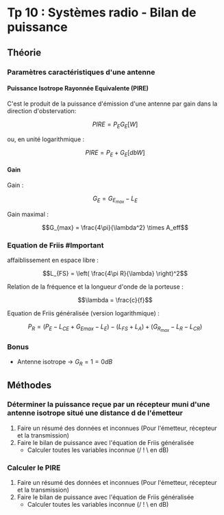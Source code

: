 # Tp 10 : Systèmes radio - Bilan de puissance

## Théorie

### Paramètres caractéristiques d'une antenne

#### Puissance Isotrope Rayonnée Equivalente (PIRE)

C'est le produit de la puissance d'émission d'une antenne par gain dans la direction d'obstervation:

$$PIRE = P_EG_E [W]$$

ou, en unité logarithmique :

$$PIRE = P_E + G_E [dbW]$$

#### Gain

Gain :

$$G_E = G_{E_{max}} - L_E$$

Gain maximal :

$$G_{max} = \frac{4\pi}{\lambda^2} \times A_eff$$

### Equation de Friis #Important 

affaiblissement en espace libre :

$$L_{FS} = \left( \frac{4\pi R}{\lambda} \right)^2$$

Relation de la fréquence et la longueur d'onde de la porteuse :

$$\lambda = \frac{c}{f}$$

Equation de Friis généralisée (version logarithmique) :

$$P_R = (P_E - L_{CE} + G_{E{max}} - L_E) - (L_{FS} + L_A) + (G_{R_{max}} - L_R - L_{CR})$$

### Bonus

- Antenne isotrope $\rightarrow$ $G_R = 1 = 0 dB$

## Méthodes

### Déterminer la puissance reçue par un récepteur muni d'une antenne isotrope situé une distance d de l'émetteur

1. Faire un résumé des données et inconnues (Pour l'émetteur, récepteur et la transmission)
2. Faire le bilan de puissance avec l'équation de Friis généralisée
	- Calculer toutes les variables inconnue (/ ! \ en dB)

### Calculer le PIRE

1. Faire un résumé des données et inconnues (Pour l'émetteur, récepteur et la transmission)
2. Faire le bilan de puissance avec l'équation de Friis généralisée
	- Calculer toutes les variables inconnue (/ ! \ en dB)